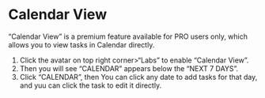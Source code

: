 # Calendar View
“Calendar View” is a premium feature available for PRO users only, which allows you to view tasks in Calendar directly.
1.	Click the avatar on top right corner>“Labs” to enable “Calendar View”.
2. Then you will see “CALENDAR” appears below the “NEXT 7 DAYS”.
3. Click “CALENDAR”, then You can click any date to add tasks for that day, and yuu can click the task to edit it directly.



